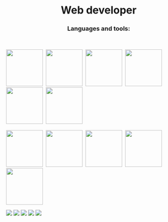 <h1 align="center">Web developer</h1>
<h3 align="center">Languages and tools:</h3>&nbsp;
<p>
  <img style="height:100px; width:100px" src="https://cdn.jsdelivr.net/gh/devicons/devicon/icons/python/python-original-wordmark.svg" />&nbsp;                                                                                                                                       
  <img style="height:100px; width:100px" src="https://cdn.jsdelivr.net/gh/devicons/devicon/icons/django/django-plain.svg" />&nbsp;          
  <img style="height:100px; width:100px" src="https://cdn.jsdelivr.net/gh/devicons/devicon/icons/javascript/javascript-original.svg" />&nbsp;
  <img style="height:100px; width:100px" src="https://cdn.jsdelivr.net/gh/devicons/devicon/icons/jquery/jquery-original-wordmark.svg" />&nbsp;
  <img style="height:100px; width:100px" src="https://cdn.jsdelivr.net/gh/devicons/devicon/icons/react/react-original-wordmark.svg" />&nbsp;                                                                                                                                   
  <img style="height:100px; width:100px" src="https://cdn.jsdelivr.net/gh/devicons/devicon/icons/docker/docker-original-wordmark.svg" />        
</p>
<p>
  <img style="height:100px; width:100px" src="https://cdn.jsdelivr.net/gh/devicons/devicon/icons/git/git-original-wordmark.svg" />&nbsp;
  <img style="height:100px; width:100px" src="https://cdn.jsdelivr.net/gh/devicons/devicon/icons/github/github-original-wordmark.svg" />&nbsp;
  <img style="height:100px; width:100px" src="https://cdn.jsdelivr.net/gh/devicons/devicon/icons/gitlab/gitlab-original-wordmark.svg" />&nbsp;
  <img style="height:100px; width:100px" src="https://cdn.jsdelivr.net/gh/devicons/devicon/icons/jupyter/jupyter-original-wordmark.svg" />&nbsp;
  <img style="height:100px; width:100px" src="https://cdn.jsdelivr.net/gh/devicons/devicon/icons/ubuntu/ubuntu-plain-wordmark.svg" />
</p>



![](https://github-profile-summary-cards.vercel.app/api/cards/profile-details?username=ZeroCreator&theme=solarized_dark)
![](https://github-profile-summary-cards.vercel.app/api/cards/most-commit-language?username=ZeroCreator&theme=solarized_dark)
![](https://github-profile-summary-cards.vercel.app/api/cards/repos-per-language?username=ZeroCreator&theme=solarized_dark)
![](https://github-profile-summary-cards.vercel.app/api/cards/stats?username=ZeroCreator&theme=solarized_dark)
![](https://github-profile-summary-cards.vercel.app/api/cards/productive-time?username=ZeroCreator&theme=solarized_dark)
          
<!--
**ZeroCreator/ZeroCreator** is a ✨ _special_ ✨ repository because its `README.md` (this file) appears on your GitHub profile.

Here are some ideas to get you started:

- 🔭 I’m currently working on ...
- 🌱 I’m currently learning ...
- 👯 I’m looking to collaborate on ...
- 🤔 I’m looking for help with ...
- 💬 Ask me about ...
- 📫 How to reach me: ...
- 😄 Pronouns: ...
- ⚡ Fun fact: ...
-->
